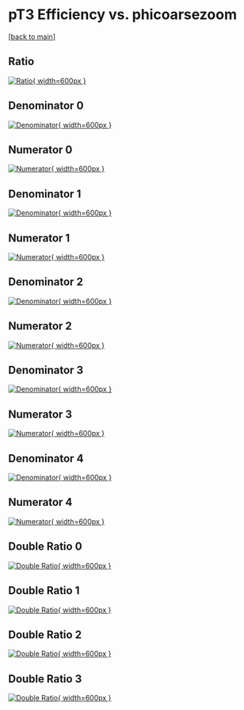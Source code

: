 # pT3 Efficiency vs. phicoarsezoom

[[back to main](./)]



## Ratio

[![Ratio](../mtv/var/pT3_base_11_1_eff_phicoarsezoom.png){ width=600px }](../mtv/var/pT3_base_11_1_eff_phicoarsezoom.pdf)

## Denominator 0

[![Denominator](../mtv/den/pT3_base_11_1_eff_phicoarsezoom_den0.png){ width=600px }](../mtv/den/pT3_base_11_1_eff_phicoarsezoom_den0.pdf)

## Numerator 0

[![Numerator](../mtv/num/pT3_base_11_1_eff_phicoarsezoom_num0.png){ width=600px }](../mtv/num/pT3_base_11_1_eff_phicoarsezoom_num0.pdf)

## Denominator 1

[![Denominator](../mtv/den/pT3_base_11_1_eff_phicoarsezoom_den1.png){ width=600px }](../mtv/den/pT3_base_11_1_eff_phicoarsezoom_den1.pdf)

## Numerator 1

[![Numerator](../mtv/num/pT3_base_11_1_eff_phicoarsezoom_num1.png){ width=600px }](../mtv/num/pT3_base_11_1_eff_phicoarsezoom_num1.pdf)

## Denominator 2

[![Denominator](../mtv/den/pT3_base_11_1_eff_phicoarsezoom_den2.png){ width=600px }](../mtv/den/pT3_base_11_1_eff_phicoarsezoom_den2.pdf)

## Numerator 2

[![Numerator](../mtv/num/pT3_base_11_1_eff_phicoarsezoom_num2.png){ width=600px }](../mtv/num/pT3_base_11_1_eff_phicoarsezoom_num2.pdf)

## Denominator 3

[![Denominator](../mtv/den/pT3_base_11_1_eff_phicoarsezoom_den3.png){ width=600px }](../mtv/den/pT3_base_11_1_eff_phicoarsezoom_den3.pdf)

## Numerator 3

[![Numerator](../mtv/num/pT3_base_11_1_eff_phicoarsezoom_num3.png){ width=600px }](../mtv/num/pT3_base_11_1_eff_phicoarsezoom_num3.pdf)

## Denominator 4

[![Denominator](../mtv/den/pT3_base_11_1_eff_phicoarsezoom_den4.png){ width=600px }](../mtv/den/pT3_base_11_1_eff_phicoarsezoom_den4.pdf)

## Numerator 4

[![Numerator](../mtv/num/pT3_base_11_1_eff_phicoarsezoom_num4.png){ width=600px }](../mtv/num/pT3_base_11_1_eff_phicoarsezoom_num4.pdf)

## Double Ratio 0

[![Double Ratio](../mtv/ratio/pT3_base_11_1_eff_phicoarsezoom_ratio0.png){ width=600px }](../mtv/ratio/pT3_base_11_1_eff_phicoarsezoom_ratio0.pdf)

## Double Ratio 1

[![Double Ratio](../mtv/ratio/pT3_base_11_1_eff_phicoarsezoom_ratio1.png){ width=600px }](../mtv/ratio/pT3_base_11_1_eff_phicoarsezoom_ratio1.pdf)

## Double Ratio 2

[![Double Ratio](../mtv/ratio/pT3_base_11_1_eff_phicoarsezoom_ratio2.png){ width=600px }](../mtv/ratio/pT3_base_11_1_eff_phicoarsezoom_ratio2.pdf)

## Double Ratio 3

[![Double Ratio](../mtv/ratio/pT3_base_11_1_eff_phicoarsezoom_ratio3.png){ width=600px }](../mtv/ratio/pT3_base_11_1_eff_phicoarsezoom_ratio3.pdf)

